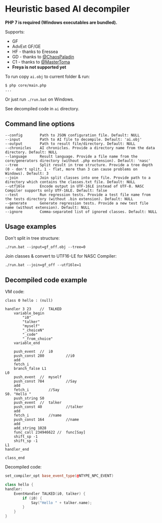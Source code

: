 # Heuristic based AI decompiler

**PHP 7 is required (Windows executables are bundled).**

Supports:

* GF
* AdvExt GF/GE
* HF - thanks to Eressea
* GD - thanks to [@ChaosPaladin](https://github.com/ChaosPaladin)
* C1 - thanks to [@MasterToma](https://github.com/master-toma)
* **Freya is not supported yet**

To run copy `ai.obj` to current folder & run:

```bash
$ php core/main.php
...
```

Or just run `./run.bat` on Windows.

See decompiled code in `ai` directory.

## Command line options

```
--config        Path to JSON configuration file. Default: NULL
--input         Path to AI file to decompile. Default: 'ai.obj'
--output        Path to result file/directory. Default: NULL
--chronicles    AI chronicles. Provide a directory name from the data directory. Default: NULL
--language      Result language. Provide a file name from the core/generators directory (without .php extension). Default: 'nasc'
--tree          Split result in tree structure. Provide a tree depth (0 - don't split, 1 - flat, more than 3 can cause problems on Windows). Default: 3
--join          Join split classes into one file. Provide path to a directory which contains the classes.txt file. Default: NULL
--utf16le       Encode output in UTF-16LE instead of UTF-8. NASC Compiler supports only UTF-16LE. Default: false
--test          Run regression tests. Provide a test file name from the tests directory (without .bin extension). Default: NULL
--generate      Generate regression tests. Provide a new test file name (without extension). Default: NULL
--ignore        Comma-separated list of ignored classes. Default: NULL
```

## Usage examples

Don't split in tree structure:

```
./run.bat --input=gf_off.obj --tree=0
```

Join classes & convert to UTF16-LE for NASC Compiler:

```
./run.bat --join=gf_off --utf16le=1
```

## Decompiled code example

VM code:

```
class 0 hello : (null)

handler 3 23	//  TALKED
	variable_begin
		"i0"
		"talker"
		"myself"
		"_choiceN"
		"_code"
		"_from_choice"
	variable_end

	push_event	//  i0
	push_const 280			//i0
	add
	fetch_i
	branch_false L1
L0
	push_event	//  myself
	push_const 784			//Say
	add
	fetch_i			//Say
S0.	"Hello "
	push_string S0
	push_event	//  talker
	push_const 40			//talker
	add
	fetch_i			//name
	push_const 164			//name
	add
	add_string 1028
	func_call 234946622	//  func[Say]
	shift_sp -1
	shift_sp -1
L1
handler_end

class_end
```

Decompiled code:

```c++
set_compiler_opt base_event_type(@NTYPE_NPC_EVENT)

class hello {
handler:
	EventHandler TALKED(i0, talker) {
		if (i0) {
			Say("Hello " + talker.name);
		}
	}
}
```
